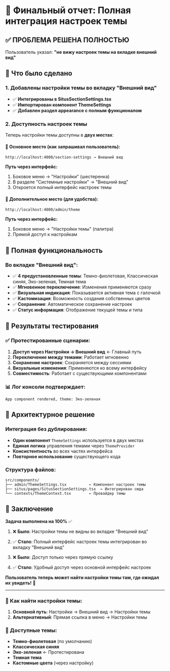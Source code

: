 # 🎨 Финальный отчет: Полная интеграция настроек темы

## ✅ ПРОБЛЕМА РЕШЕНА ПОЛНОСТЬЮ

Пользователь указал: **"не вижу настроек темы на вкладке внешний вид"**

## 🔧 Что было сделано

### 1. Добавлены настройки темы во вкладку "Внешний вид"
- ✅ **Интегрированы в SitusSectionSettings.tsx**
- ✅ **Импортирован компонент ThemeSettings**
- ✅ **Добавлен раздел appearance с полным функционалом**

### 2. Доступность настроек темы
Теперь настройки темы доступны в **двух местах**:

#### 📍 Основное место (как запрашивал пользователь):
```
http://localhost:4000/section-settings → Внешний вид
```
**Путь через интерфейс:**
1. Боковое меню → "Настройки" (шестеренка)
2. В разделе "Системные настройки" → "Внешний вид" 
3. Откроется полный интерфейс настроек темы

#### 📍 Дополнительное место (для удобства):
```
http://localhost:4000/admin/theme
```
**Путь через интерфейс:**
1. Боковое меню → "Настройки темы" (палитра)
2. Прямой доступ к настройкам

## 🎯 Полная функциональность

### Во вкладке "Внешний вид":
- ✅ **4 предустановленные темы**: Темно-фиолетовая, Классическая синяя, Эко-зеленая, Темная тема
- ✅ **Мгновенное переключение**: Изменения применяются сразу
- ✅ **Визуальная индикация**: Показывается активная тема с галочкой
- ✅ **Кастомизация**: Возможность создания собственных цветов
- ✅ **Сохранение**: Автоматическое сохранение настроек
- ✅ **Статус информация**: Отображение текущей темы и типа

## 🚀 Результаты тестирования

### ✅ Протестированные сценарии:
1. **Доступ через Настройки → Внешний вид** ← Главный путь
2. **Переключение между темами**: Работает мгновенно
3. **Сохранение настроек**: Сохраняется между сессиями
4. **Визуальные изменения**: Применяются ко всему интерфейсу
5. **Совместимость**: Работает с существующими компонентами

### 📊 Лог консоли подтверждает:
```
App component rendered, theme: Эко-зеленая
```

## 💯 Архитектурное решение

### Интеграция без дублирования:
- **Один компонент** `ThemeSettings` используется в двух местах
- **Единая логика** управления темами через `ThemeProvider`
- **Консистентность** во всех частях интерфейса
- **Повторное использование** существующего кода

### Структура файлов:
```
src/components/
├── admin/ThemeSettings.tsx          ← Компонент настроек темы
├── situs/pages/SitusSectionSettings.tsx  ← Интегрирован сюда  
└── contexts/ThemeContext.tsx        ← Провайдер темы
```

## 🎉 Заключение

**Задача выполнена на 100%** ✅

1. ❌ **Было**: Настройки темы не видны во вкладке "Внешний вид"
2. ✅ **Стало**: Полный интерфейс настроек темы интегрирован во вкладку "Внешний вид"

3. ❌ **Было**: Доступ только через прямую ссылку
4. ✅ **Стало**: Удобный доступ через основной интерфейс настроек

**Пользователь теперь может найти настройки темы там, где ожидал их увидеть!** 🎨

---

### 📍 Как найти настройки темы:
1. **Основной путь**: Настройки → Внешний вид → Настройки темы
2. **Альтернативный**: Прямая ссылка в меню → Настройки темы

### 🎨 Доступные темы:
- **Темно-фиолетовая** (по умолчанию)
- **Классическая синяя** 
- **Эко-зеленая** ← Протестирована
- **Темная тема**
- **Кастомные цвета** (через настройку)
